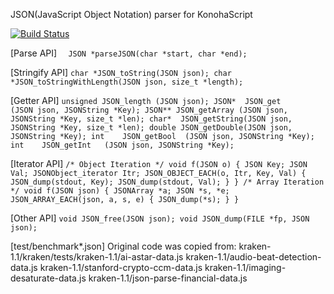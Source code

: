 JSON(JavaScript Object Notation) parser for KonohaScript

[![Build Status](https://secure.travis-ci.org/imasahiro/kjson.png)](http://travis-ci.org/imasahiro/kjson)

[Parse API]
`  JSON *parseJSON(char *start, char *end);`

[Stringify API]
`
  char *JSON_toString(JSON json);
  char *JSON_toStringWithLength(JSON json, size_t *length);
`

[Getter API]
`
  unsigned JSON_length (JSON json);
  JSON*  JSON_get      (JSON json, JSONString *Key);
  JSON** JSON_getArray (JSON json, JSONString *Key, size_t *len);
  char*  JSON_getString(JSON json, JSONString *Key, size_t *len);
  double JSON_getDouble(JSON json, JSONString *Key);
  int    JSON_getBool  (JSON json, JSONString *Key);
  int    JSON_getInt   (JSON json, JSONString *Key);
`

[Iterator API]
`
  /* Object Iteration */
  void f(JSON o) {
    JSON Key; JSON Val;
    JSONObject_iterator Itr;
    JSON_OBJECT_EACH(o, Itr, Key, Val) {
        JSON_dump(stdout, Key);
        JSON_dump(stdout, Val);
    }
  }
  /* Array Iteration */
  void f(JSON json) {
    JSONArray *a;
    JSON *s, *e;
    JSON_ARRAY_EACH(json, a, s, e) {
        JSON_dump(*s);
    }
  }
`

[Other API]
`
  void JSON_free(JSON json);
  void JSON_dump(FILE *fp, JSON json);
`

[test/benchmark\*.json]
  Original code was copied from:
  kraken-1.1/kraken/tests/kraken-1.1/ai-astar-data.js
  kraken-1.1/audio-beat-detection-data.js
  kraken-1.1/stanford-crypto-ccm-data.js
  kraken-1.1/imaging-desaturate-data.js
  kraken-1.1/json-parse-financial-data.js
